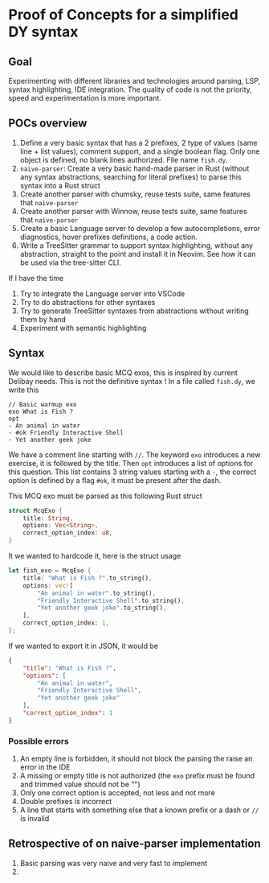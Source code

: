 # Proof of Concepts for a simplified DY syntax

## Goal
Experimenting with different libraries and technologies around parsing, LSP, syntax highlighting, IDE integration. The quality of code is not the priority, speed and experimentation is more important.

## POCs overview
1. Define a very basic syntax that has a 2 prefixes, 2 type of values (same line + list values), comment support, and a single boolean flag. Only one object is defined, no blank lines authorized. File name `fish.dy`.
1. `naive-parser`: Create a very basic hand-made parser in Rust (without any syntax abstractions, searching for literal prefixes) to parse this syntax into a Rust struct
1. Create another parser with chumsky, reuse tests suite, same features that `naive-parser`
1. Create another parser with Winnow, reuse tests suite, same features that `naive-parser`
1. Create a basic Language server to develop a few autocompletions, error diagnostics, hover prefixes definitions, a code action.
1. Write a TreeSitter grammar to support syntax highlighting, without any abstraction, straight to the point and install it in Neovim. See how it can be used via the tree-sitter CLI.

If I have the time
1. Try to integrate the Language server into VSCode
1. Try to do abstractions for other syntaxes
1. Try to generate TreeSitter syntaxes from abstractions without writing them by hand
1. Experiment with semantic highlighting

## Syntax
We would like to describe basic MCQ exos, this is inspired by current Delibay needs. This is not the definitive syntax ! In a file called `fish.dy`, we write this
```
// Basic warmup exo
exo What is Fish ?
opt
- An animal in water
- #ok Friendly Interactive Shell
- Yet another geek joke
```
We have a comment line starting with `//`. The keyword `exo` introduces a new exercise, it is followed by the title. Then `opt` introduces a list of options for this question. This list contains 3 string values starting with a `-`, the correct option is defined by a flag `#ok`, it must be present after the dash.

This MCQ exo must be parsed as this following Rust struct
```rust
struct McqExo {
    title: String,
    options: Vec<String>,
    correct_option_index: u8,
}
```

It we wanted to hardcode it, here is the struct usage

```rust
let fish_exo = McqExo {
    title: "What is Fish ?".to_string(),
    options: vec![
        "An animal in water".to_string(),
        "Friendly Interactive Shell".to_string(),
        "Yet another geek joke".to_string(),
    ],
    correct_option_index: 1,
};
```

If we wanted to export it in JSON, it would be

```json
{
    "title": "What is Fish ?",
    "options": [
        "An animal in water",
        "Friendly Interactive Shell",
        "Yet another geek joke"
    ],
    "correct_option_index": 1
}
```

### Possible errors
1. An empty line is forbidden, it should not block the parsing the raise an error in the IDE
1. A missing or empty title is not authorized (the `exo` prefix must be found and trimmed value should not be "")
1. Only one correct option is accepted, not less and not more
1. Double prefixes is incorrect
1. A line that starts with something else that a known prefix or a dash or `//` is invalid

## Retrospective of on naive-parser implementation
1. Basic parsing was very naive and very fast to implement
1. 

